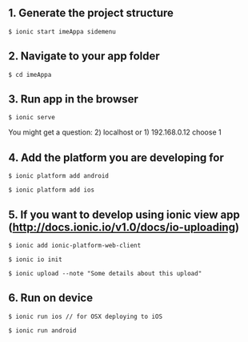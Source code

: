 ## 1. Generate the project structure
```
$ ionic start imeAppa sidemenu
```

## 2. Navigate to your app folder
```
$ cd imeAppa
```

## 3. Run app in the browser
```
$ ionic serve
```

You might get a question:
2) localhost or 1) 192.168.0.12
choose 1

## 4. Add the platform you are developing for
```
$ ionic platform add android
```
```
$ ionic platform add ios
```

## 5. If you want to develop using ionic view app (http://docs.ionic.io/v1.0/docs/io-uploading)
```
$ ionic add ionic-platform-web-client
```
```
$ ionic io init
```
```
$ ionic upload --note "Some details about this upload"
```


## 6. Run on device
```
$ ionic run ios // for OSX deploying to iOS
```
```
$ ionic run android
```





